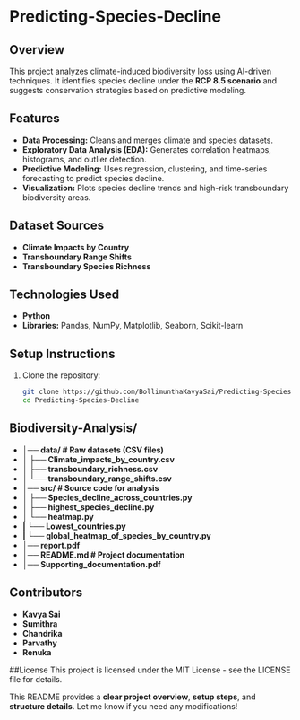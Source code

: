 # Predicting-Species-Decline

## Overview  
This project analyzes climate-induced biodiversity loss using AI-driven techniques. It identifies species decline under the **RCP 8.5 scenario** and suggests conservation strategies based on predictive modeling.  

## Features  
- **Data Processing:** Cleans and merges climate and species datasets.  
- **Exploratory Data Analysis (EDA):** Generates correlation heatmaps, histograms, and outlier detection.  
- **Predictive Modeling:** Uses regression, clustering, and time-series forecasting to predict species decline.  
- **Visualization:** Plots species decline trends and high-risk transboundary biodiversity areas.  

## Dataset Sources  
- **Climate Impacts by Country**  
- **Transboundary Range Shifts**  
- **Transboundary Species Richness**  

## Technologies Used  
- **Python**  
- **Libraries:** Pandas, NumPy, Matplotlib, Seaborn, Scikit-learn  

## Setup Instructions  
1. Clone the repository:  
   ```bash
   git clone https://github.com/BollimunthaKavyaSai/Predicting-Species-Decline.git
   cd Predicting-Species-Decline
## Biodiversity-Analysis/
- **│── data/ # Raw datasets (CSV files)**
- **│ ├── Climate_impacts_by_country.csv**
- **│ ├── transboundary_richness.csv**
- **│ └── transboundary_range_shifts.csv**
- **│── src/ # Source code for analysis**
- **│ ├── Species_decline_across_countries.py**
- **│ ├── highest_species_decline.py**
- **│ └── heatmap.py**
- **| └── Lowest_countries.py**
- **| └── global_heatmap_of_species_by_country.py**
- **│── report.pdf**
- **│── README.md # Project documentation**
- **│── Supporting_documentation.pdf**
## Contributors  
- **Kavya Sai**  
- **Sumithra**  
- **Chandrika**
- **Parvathy**
- **Renuka** 



##License
This project is licensed under the MIT License - see the LICENSE file for details.

This README provides a **clear project overview**, **setup steps**, and **structure details**. Let me know if you need any modifications!
